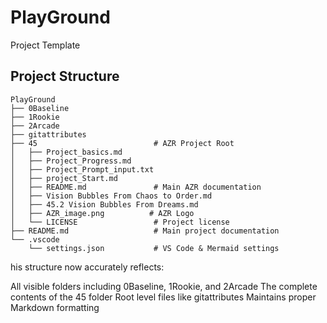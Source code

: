 # PlayGround
Project Template

## Project Structure

```
PlayGround
├── 0Baseline
├── 1Rookie
├── 2Arcade
├── gitattributes
├── 45                          # AZR Project Root
│   ├── Project_basics.md
│   ├── Project_Progress.md
│   ├── Project_Prompt_input.txt
│   ├── project_Start.md
│   ├── README.md               # Main AZR documentation
│   ├── Vision Bubbles From Chaos to Order.md
│   ├── 45.2 Vision Bubbles From Dreams.md
│   ├── AZR_image.png          # AZR Logo
│   └── LICENSE                 # Project license
├── README.md                   # Main project documentation
└── .vscode
    └── settings.json           # VS Code & Mermaid settings
```

his structure now accurately reflects:

All visible folders including 0Baseline, 1Rookie, and 2Arcade
The complete contents of the 45 folder
Root level files like gitattributes
Maintains proper Markdown formatting